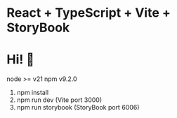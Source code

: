 # React + TypeScript + Vite + StoryBook

# Hi! 👀

node >= v21
npm v9.2.0

1. npm install
2. npm run dev (Vite port 3000)
3. npm run storybook (StoryBook port 6006)

